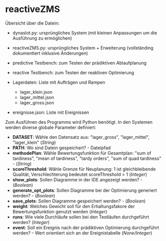 # reactiveZMS

Übersicht über die Datein:
- dynaslot.py: ursprüngliches System (mit kleinen Anpassungen um die Ausführung zu ermöglichen)
- reactiveZMS.py: ursprüngliches System + Erweiterung (vollständing dokumentiert inklusive Änderungen)
- predictive Testbench: zum Testen der prädiktiven Ablaufplanung
- reactive Testbench: zum Testen der reaktiven Optimierung

- Lagerdaten: Liste mit Aufträgen und Rampen
  - lager_klein.json
  - lager_mittel.json
  - lager_gross.json
- ereignisse.json: Liste mit Ereignissen

Zum Ausführen des Programms wird Python benötigt.
In den Systemen werden diverse globale Parameter definiert:

- **DATASET**: Wähle den Datensatz aus: "lager_gross", "lager_mittel", "lager_klein" (*String*)
- **PATH**: Wo sind Datein gespeichert? - Dateipfad
- **methodePlan**: Wähle Bewertungsfunktion für Gesamtplan: "sum of tardiness", "mean of tardiness", "tardy orders", "sum of quad tardiness" - (*String*)
- **scoreThreshold**: Wähle Grenze für Neuplanung: 1 ist gleichbleibende Qualität, Verschlechterung bedeutet scoreThreshold > 1 (*Integer*)
- **show_plots**: Sollen Diagramme in der IDE angezeigt werden? - (*Boolean*)
- **generate_opt_plots**: Sollen Diagramme bei der Optimierung generiert werden? - (*Boolean*)
- **save_plots**: Sollen Diagramme gespeichert werden? - (*Boolean*)
- **weight**: Welches Gewicht soll für den Erhaltungsfakore der Bewertungsfunktion genutzt werden (*Integer*)
- **runs**: Wie viele Durchläufe sollen bei den Testläufen durchgeführt werden? (*Integer*)
- **event**: Soll ein Ereignis nach der prädiktiven Optimierung durchgeführt werden? - Wert orientiert sich an der Ereignistabelle (*None*/*Integer*)
